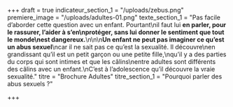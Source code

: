 +++
draft = true
indicateur_section_1 = "/uploads/zebus.png"
premiere_image = "/uploads/adultes-01.png"
texte_section_1 = "Pas facile d’aborder cette question avec un enfant. Pourtant\nil faut lui **en parler, pour le rassurer, l’aider à s’en\nprotéger, sans lui donner le sentiment que tout le monde\nest dangereux.**\n\n\n**Un enfant ne peut pas imaginer ce qu’est un abus sexuel**\ncar il ne sait pas ce qu’est la sexualité. Il découvre\nen grandissant qu’il est un petit garçon ou une petite fille,\nqu’il y a des parties du corps qui sont intimes et que les câlins\nentre adultes sont différents des câlins avec un enfant.\nC’est à l’adolescence qu’il découvre la vraie sexualité."
titre = "Brochure Adultes"
titre_section_1 = "Pourquoi parler des abus sexuels ?"

+++
